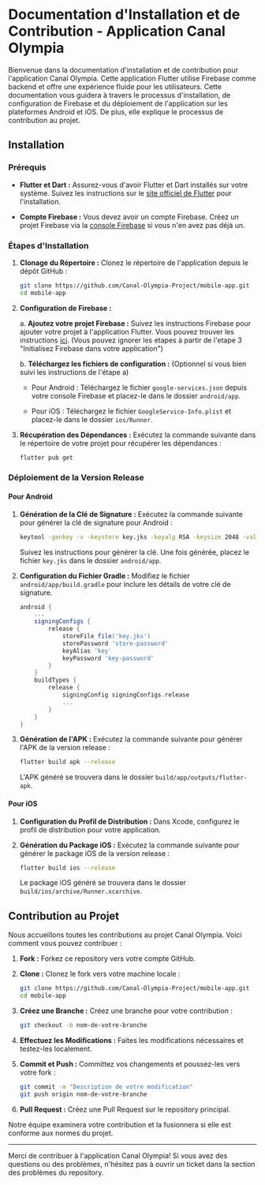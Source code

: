 # Documentation d'Installation et de Contribution - Application Canal Olympia

Bienvenue dans la documentation d'installation et de contribution pour l'application Canal Olympia. Cette application Flutter utilise Firebase comme backend et offre une expérience fluide pour les utilisateurs. Cette documentation vous guidera à travers le processus d'installation, de configuration de Firebase et du déploiement de l'application sur les plateformes Android et iOS. De plus, elle explique le processus de contribution au projet.

## Installation

### Prérequis

- **Flutter et Dart :** Assurez-vous d'avoir Flutter et Dart installés sur votre système. Suivez les instructions sur le [site officiel de Flutter](https://flutter.dev/docs/get-started/install) pour l'installation.
  
- **Compte Firebase :** Vous devez avoir un compte Firebase. Créez un projet Firebase via la [console Firebase](https://console.firebase.google.com/) si vous n'en avez pas déjà un.

### Étapes d'Installation

1. **Clonage du Répertoire :** Clonez le répertoire de l'application depuis le dépôt GitHub :

    ```bash
    git clone https://github.com/Canal-Olympia-Project/mobile-app.git
    cd mobile-app
    ```

2. **Configuration de Firebase :**

    a. **Ajoutez votre projet Firebase :** Suivez les instructions Firebase pour ajouter votre projet à l'application Flutter. Vous pouvez trouver les instructions [ici](https://firebase.google.com/docs/flutter/setup?platform=flutter). (Vous pouvez ignorer les etapes à partir de l'etape 3 "Initialisez Firebase dans votre application")

    b. **Téléchargez les fichiers de configuration :** (Optionnel si vous bien suivi les instructions de l'étape a) 
    
    - Pour Android : Téléchargez le fichier `google-services.json` depuis votre console Firebase et placez-le dans le dossier `android/app`.
    
    - Pour iOS : Téléchargez le fichier `GoogleService-Info.plist` et placez-le dans le dossier `ios/Runner`.

3. **Récupération des Dépendances :** Exécutez la commande suivante dans le répertoire de votre projet pour récupérer les dépendances :

    ```bash
    flutter pub get
    ```

### Déploiement de la Version Release

#### Pour Android

1. **Génération de la Clé de Signature :** Exécutez la commande suivante pour générer la clé de signature pour Android :

    ```bash
    keytool -genkey -v -keystore key.jks -keyalg RSA -keysize 2048 -validity 10000 -alias key
    ```

    Suivez les instructions pour générer la clé. Une fois générée, placez le fichier `key.jks` dans le dossier `android/app`.

2. **Configuration du Fichier Gradle :** Modifiez le fichier `android/app/build.gradle` pour inclure les détails de votre clé de signature.

    ```gradle
    android {
        ...
        signingConfigs {
            release {
                storeFile file('key.jks')
                storePassword 'store-password'
                keyAlias 'key'
                keyPassword 'key-password'
            }
        }
        buildTypes {
            release {
                signingConfig signingConfigs.release
                ...
            }
        }
    }
    ```

3. **Génération de l'APK :** Exécutez la commande suivante pour générer l'APK de la version release :

    ```bash
    flutter build apk --release
    ```

    L'APK généré se trouvera dans le dossier `build/app/outputs/flutter-apk`.

#### Pour iOS

1. **Configuration du Profil de Distribution :** Dans Xcode, configurez le profil de distribution pour votre application.

2. **Génération du Package iOS :** Exécutez la commande suivante pour générer le package iOS de la version release :

    ```bash
    flutter build ios --release
    ```

    Le package iOS généré se trouvera dans le dossier `build/ios/archive/Runner.xcarchive`.

## Contribution au Projet

Nous accueillons toutes les contributions au projet Canal Olympia. Voici comment vous pouvez contribuer :

1. **Fork :** Forkez ce repository vers votre compte GitHub.

2. **Clone :** Clonez le fork vers votre machine locale :

    ```bash
    git clone https://github.com/Canal-Olympia-Project/mobile-app.git
    cd mobile-app
    ```

3. **Créez une Branche :** Créez une branche pour votre contribution :

    ```bash
    git checkout -b nom-de-votre-branche
    ```

4. **Effectuez les Modifications :** Faites les modifications nécessaires et testez-les localement.

5. **Commit et Push :** Committez vos changements et poussez-les vers votre fork :

    ```bash
    git commit -m "Description de votre modification"
    git push origin nom-de-votre-branche
    ```

6. **Pull Request :** Créez une Pull Request sur le repository principal.

Notre équipe examinera votre contribution et la fusionnera si elle est conforme aux normes du projet.

---

Merci de contribuer à l'application Canal Olympia! Si vous avez des questions ou des problèmes, n'hésitez pas à ouvrir un ticket dans la section des problèmes du repository.